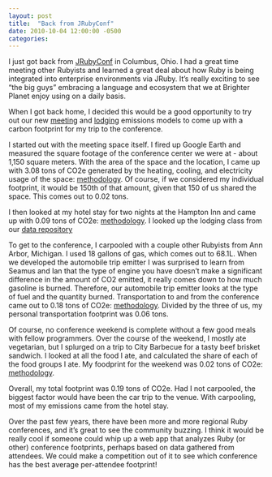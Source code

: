 ```yaml
---
layout: post
title:  "Back from JRubyConf"
date: 2010-10-04 12:00:00 -0500
categories: 
---
```


I just got back from <a href="http://jrubyconf.com">JRubyConf</a> in Columbus, Ohio.  I had a great time meeting other Rubyists and learned a great deal about how Ruby is being integrated into enterprise environments via JRuby.  It&#8217;s really exciting to see &#8220;the big guys&#8221; embracing a language and ecosystem that we at Brighter Planet enjoy using on a daily basis.

When I got back home, I decided this would be a good opportunity to try out our new <a href="http://carbon.brighterplanet.com/meetings/options">meeting</a> and <a href="http://carbon.brighterplanet.com/lodgings/options">lodging</a> emissions models to come up with a carbon footprint for my trip to the conference.

I started out with the meeting space itself.  I fired up Google Earth and measured the square footage of the conference center we were at - about 1,150 square meters.  With the area of the space and the location, I came up with 3.08 tons of CO2e generated by the heating, cooling, and electricity usage of the space: <a href="http://carbon.brighterplanet.com/meetings?area=1150&amp;zip_code=43240&amp;duration=15.5">methodology</a>. Of course, if we considered my individual footprint, it would be 150th of that amount, given that 150 of us shared the space. This comes out to 0.02 tons.

I then looked at my hotel stay for two nights at the Hampton Inn and came up with 0.09 tons of CO2e: <a href="http://carbon.brighterplanet.com/lodgings?zip_code=43240&amp;nights=2&amp;lodging_class=Hotel">methodology</a>.  I looked up the lodging class from our <a href="http://data.brighterplanet.com/lodging_classes">data repository</a>

To get to the conference, I carpooled with a couple other Rubyists from Ann Arbor, Michigan.  I used 18 gallons of gas, which comes out to 68.1L.  When we developed the automobile trip emitter I was surprised to learn from Seamus and Ian that the type of engine you have doesn&#8217;t make a significant difference in the amount of CO2 emitted, it really comes down to how much gasoline is burned.  Therefore, our automobile trip emitter looks at the type of fuel and the quantity burned.  Transportation to and from the conference came out to 0.18 tons of CO2e: <a href="http://carbon.brighterplanet.com/automobile_trips?fuel_type=Conventional%20Motor%20Gasoline&amp;fuel_use=68.1">methodology</a>. Divided by the three of us, my personal transportation footprint was 0.06 tons.

Of course, no conference weekend is complete without a few good meals with fellow programmers.  Over the course of the weekend, I mostly ate vegetarian, but I splurged on a trip to City Barbecue for a tasty beef brisket sandwich.  I looked at all the food I ate, and calculated the share of each of the food groups I ate.  My foodprint for the weekend was 0.02 tons of CO2e: <a href="http://carbon.brighterplanet.com/diets?start_date=2010-10-01&amp;end_date=2010-10-03&amp;cereals_and_grains_share=0.24&amp;dairy_share=0.05&amp;eggs_share=0.03&amp;fish_share=0&amp;fruit_share=0.07&amp;nuts_share=0&amp;oils_and_sugars_share=0.14&amp;poultry_share=0&amp;red_meat_share=0.1&amp;vegetables_share=0.37">methodology</a>.

Overall, my total footprint was 0.19 tons of CO2e.  Had I not carpooled, the biggest factor would have been the car trip to the venue.  With carpooling, most of my emissions came from the hotel stay.

Over the past few years, there have been more and more regional Ruby conferences, and it&#8217;s great to see the community buzzing.  I think it would be really cool if someone could whip up a web app that analyzes Ruby (or other) conference footprints, perhaps based on data gathered from attendees.  We could make a competition out of it to see which conference has the best average per-attendee footprint!

